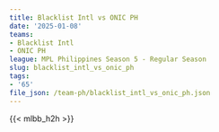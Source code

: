 ```yaml
---
title: Blacklist Intl vs ONIC PH
date: '2025-01-08'
teams:
- Blacklist Intl
- ONIC PH
league: MPL Philippines Season 5 - Regular Season
slug: blacklist_intl_vs_onic_ph
tags:
- '65'
file_json: /team-ph/blacklist_intl_vs_onic_ph.json
---
```


{{< mlbb_h2h >}}
